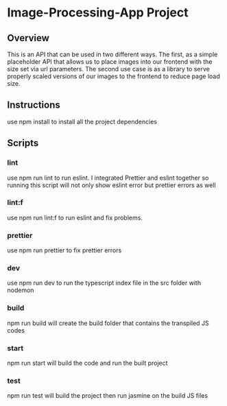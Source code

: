 # Image-Processing-App Project
## Overview
This is an API that can be used in two different ways. The first, as a simple placeholder API that allows us to place images into our frontend with the size set via url parameters. The second use case is as a library to serve properly scaled versions of our images to the frontend to reduce page load size.

## Instructions
use npm install to install all the project dependencies 

## Scripts
### lint
use npm run lint to run eslint. I integrated Prettier and eslint together so running this script will not only show eslint error but prettier errors as well
### lint:f
use npm run lint:f to run eslint and fix problems. 
### prettier
use npm run prettier to fix prettier errors
### dev
use npm run dev to run the typescript index file in the src folder with nodemon
### build
npm run build will create the build folder that contains the transpiled JS codes
### start
npm run start will build the code and run the built project
### test
npm run test will build the project then run jasmine on the build JS files